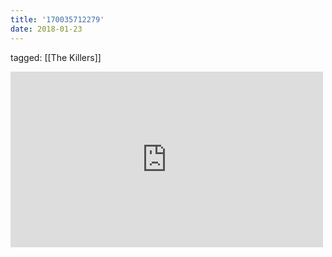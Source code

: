 ```yaml
---
title: '170035712279'
date: 2018-01-23
---
```

tagged: [[The Killers]]
<iframe allow="accelerometer; autoplay; clipboard-write; encrypted-media; gyroscope; picture-in-picture" allowfullscreen="" frameborder="0" height="281" id="youtube_iframe" src="https://www.youtube.com/embed/RIZdjT1472Y?feature=oembed&amp;enablejsapi=1&amp;origin=https://safe.txmblr.com&amp;wmode=opaque" width="500"></iframe>
